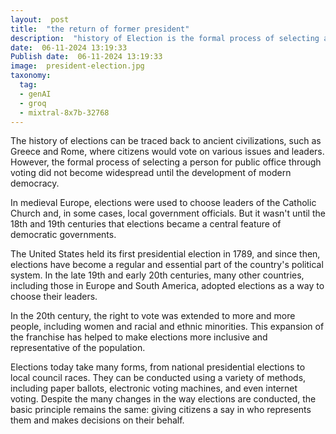 ```yaml
---
layout:  post
title:  "the return of former president"
description:  "history of Election is the formal process of selecting a person for public office or of accepting or rejecting a political proposition by voting "
date:  06-11-2024 13:19:33
Publish date:  06-11-2024 13:19:33
image:  president-election.jpg
taxonomy:
  tag:
  - genAI
  - groq
  - mixtral-8x7b-32768
---
```

The history of elections can be traced back to ancient civilizations, such as Greece and Rome, where citizens would vote on various issues and leaders. However, the formal process of selecting a person for public office through voting did not become widespread until the development of modern democracy.

In medieval Europe, elections were used to choose leaders of the Catholic Church and, in some cases, local government officials. But it wasn't until the 18th and 19th centuries that elections became a central feature of democratic governments.

The United States held its first presidential election in 1789, and since then, elections have become a regular and essential part of the country's political system. In the late 19th and early 20th centuries, many other countries, including those in Europe and South America, adopted elections as a way to choose their leaders.

In the 20th century, the right to vote was extended to more and more people, including women and racial and ethnic minorities. This expansion of the franchise has helped to make elections more inclusive and representative of the population.

Elections today take many forms, from national presidential elections to local council races. They can be conducted using a variety of methods, including paper ballots, electronic voting machines, and even internet voting. Despite the many changes in the way elections are conducted, the basic principle remains the same: giving citizens a say in who represents them and makes decisions on their behalf.